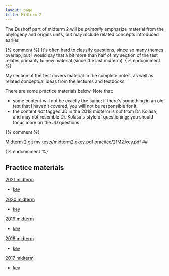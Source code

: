 ```yaml
---
layout: page
title: Midterm 2
---
```


The Dushoff part of midterm 2 will be _primarily_ emphasize material from the phylogeny and origins units, but may include related concepts introduced earlier. 

{% comment %} 
It's often hard to classify questions, since so many themes overlap, but I would say that a bit more than half of my section of the test relates primarily to new material (since the last midterm).
{% endcomment %} 

My section of the test covers material in the complete notes, as well as related conceptual ideas from the lectures and textbooks. 

There are some practice materials below. Note that:

* some content will not be exactly the same; if there's something in an old test that I haven't covered, you will not be responsible for it
* the content _not_ tagged JD in the 2018 midterm is _not_ from Dr. Kolasa, and may not resemble Dr. Kolasa's style of questioning; you should focus more on the JD questions.

{% comment %} 

[Midterm 2](tests/midterm2.test.pdf)
git mv tests/midterm2.qkey.pdf practice/21M2.key.pdf ##

{% endcomment %} 

## Practice materials

[2021 midterm](practice/21M2.test.pdf)
* [key](practice/21M2.key.pdf)

[2020 midterm](tests/20M2.test.pdf)
* [key](tests/20M2.key.pdf)

[2019 midterm](practice/19M2.test.pdf)
* [key](practice/19M2.key.pdf)

[2018 midterm](practice/18M2.test.pdf)
* [key](practice/18M2.key.pdf)

[2017 midterm](tests/17M2.test.pdf)
* [key](tests/17M2.key.pdf)
